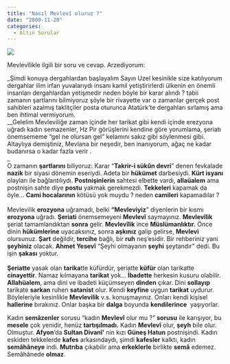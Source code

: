 ```yaml
---
title: "Nasıl Mevlevî oluruz ?"
date: "2009-11-20"
categories: 
  - Altın Sorular
---
```


![](../uploads/image/galata_mevlevihanesi_.jpg)

Mevlevîlikle ilgili bir soru ve cevap. Arzediyorum:   
  
_Şimdi konuya dergahlardan başlayalım Sayın Uzel kesinikle size katılıyorum dergahlar ilim irfan yuvalarıydı insanı kamil yetiştirirlerdi ülkenin en önemli insanları dergahlardan yetişmedir neden böyle bir karar alındı ? tabii zamanın şartlarını bilmiyoruz şöyle bir rivayette var o zamanlar gerçek post sahibleri azalmış taklitçiler posta oturunca Atatürk’te dergahları sırlamış ama ben ihtimal vermiyorum.  
__Gelelim Mevleviliğe zaman içinde her tarikat gibi kendi içinde erezyona uğradı kadın semazenler, Hz Pir görüşlerini kendine göre yorumlama, şeriatı önemsememe “gel ne olursan gel” kelamını sakız gibi söylenmesi gibi. Altaylıya demiştiniz, Mevlana bir neşedir, ben inanıyorum, ağaç ne kadar budanırsa o kadar fazla verir .  
_  
O zamanın **şartlarını** biliyoruz: Karar “**Takrir-i sükûn devri**” denen fevkalade **nazik** bir siyasi dönemin eseriydi. Adeta bir **hükümet** darbesiydi. **Kürt isyanı** olayları ile bağlantılıydı. **Postnişinlerin** sahtesi elbette vardı, **allaüalem** ama postnişin sahte diye **postu** yakmak gerekmezdi. **Tekkeleri** kapamak da öyle… **Cami hocalarının** kötüsü yok muydu ? neden **camileri** kapamadılar ?  
   
Mevlevilik **erozyona** uğramadı, belki **“Mevleviyiz**” diyenlerin bir kısmı **erozyona** uğradı. **Şeriati** önemsemeyeni **Mevlevî** saymayınız. **Mevlevîlik** şeriat tamamlandıktan **sonra** gelir. **Mevlevîlik** ince **Müslümanlıktır.** Önce dinin **hükümlerine** uyacaksınız, sonra **aşkınız** galip gelirse, **Mevlevi** olursunuz. **Şart** değildir, **tercihe** bağlı, bir **ruh** neş’esidir. Bir rehberiniz yani **şeyhiniz** olacak. **Ahmet Yesevî** “Şeyhi olmayanın **şeyhi** şeytandır” dedi. Bu işin **şakası** yoktur.  
   
**Şeriatte** yasak olan **tarika**tte küfürdür, şeriatte **küfür** olan tarikatte **cinayettir**. Namaz kılmayana **tarikat** yok… **İbadette** herkesin kusuru olabilir. **Allahüalem**, ama dini ve ibadeti küçümseyen **dinden** çıkar. Dini **sollayıp** tarikate **sarkan** ruhen **satanist** olur. Kendi **keyfine** uygun **tarikat** uydurur. Böyleleriyle kesinlikle **Mevlevilik** v.s. konuşmayınız. Onları kendi kişisel **hallerine** bırakınız. Onlar başka bir **dalga** boyunda **kendilerince**  yaşıyorlar.   
  
Kadın **semâzenler** sorusu “kadın **Mevlevî** olur mu ?” **sorusu** ile karışıyor, bu **mesele** çok yenidir, henüz **tartışılmadı.** Kadın **Mevlevî** olur, **şeyh** bile olur. Olmuştur. **Afyon**’da **Sultan Divanî’** nin kızı **Güneş Hatun** postnişindi. Kadın eskiden tekkelerde **kafes** arkasındaydı, şimdi **kafesler** kalktı, kadın **semâhâneye** indi. **Mutrıba** çıkabilir ama **erkeklerle** birlikte **semâ** edemez. Semâhânede **olmaz**.

